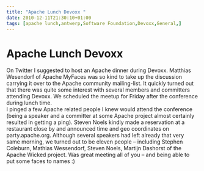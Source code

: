 ```yaml
---
title: "Apache Lunch Devoxx "
date: 2010-12-11T21:30:10+01:00
tags: [apache lunch,antwerp,Software Foundation,Devoxx,General,]
---
```


# Apache Lunch Devoxx 


On Twitter I suggested to host an Apache dinner during Devoxx. Matthias Wesendorf of Apache MyFaces was so kind to take 
up the discussion carrying it over to the Apache community mailing-list. It quickly turned out that there was quite 
some interest with several members and committers attending Devoxx. We scheduled the meetup for Friday after the 
conference during lunch time.<br>I pinged a few Apache related people I knew would attend the conference (being a 
speaker and a committer at some Apache project almost certainly resulted in getting a ping). Steven Noels kindly made a 
reservation at a restaurant close by and announced time and geo coordinates on party.apache.org. Although several 
speakers had left already that very same morning, we turned out to be eleven people – including Stephen Coleburn, 
Mathias Wessendorf, Steven Noels, Martijn Dashorst of the Apache Wicked project. Was great meeting all of you – and 
being able to put some faces to names :)<br>
